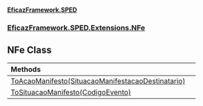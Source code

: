 #### [EficazFramework.SPED](EficazFrameworkSPED.md 'EficazFramework SPED')
### [EficazFramework.SPED.Extensions.NFe](EficazFramework.SPED.Extensions.NFe.md 'EficazFramework.SPED.Extensions.NFe')

## NFe Class

| Methods | |
| :--- | :--- |
| [ToAcaoManifesto(SituacaoManifestacaoDestinatario)](EficazFramework.SPED.Extensions.NFe/NFe/ToAcaoManifesto(SituacaoManifestacaoDestinatario).md 'EficazFramework.SPED.Extensions.NFe.NFe.ToAcaoManifesto(EficazFramework.SPED.Schemas.NFe.SituacaoManifestacaoDestinatario)') | |
| [ToSituacaoManifesto(CodigoEvento)](EficazFramework.SPED.Extensions.NFe/NFe/ToSituacaoManifesto(CodigoEvento).md 'EficazFramework.SPED.Extensions.NFe.NFe.ToSituacaoManifesto(EficazFramework.SPED.Schemas.NFe.CodigoEvento)') | |
